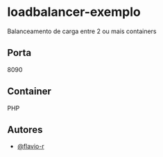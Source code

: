 # loadbalancer-exemplo

Balanceamento de carga entre 2 ou mais containers

## Porta
8090

## Container
PHP
## Autores

- [@flavio-r](https://www.github.com/flavio-r)
